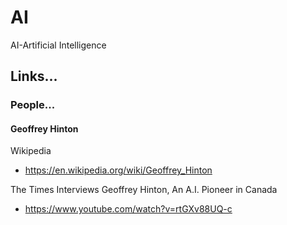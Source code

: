 # AI
AI-Artificial Intelligence

## Links...

### People...

#### Geoffrey Hinton

Wikipedia  
- https://en.wikipedia.org/wiki/Geoffrey_Hinton  

The Times Interviews Geoffrey Hinton, An A.I. Pioneer in Canada  
- https://www.youtube.com/watch?v=rtGXv88UQ-c  
